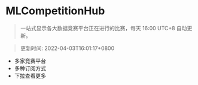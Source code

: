 # MLCompetitionHub

> 一站式显示各大数据竞赛平台正在进行的比赛，每天 16:00 UTC+8 自动更新。
  
> 更新时间: 2022-04-03T16:01:17+0800 

* 多家竞赛平台
* 多种订阅方式
* 下拉查看更多